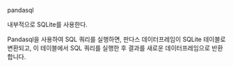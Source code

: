 pandasql 

내부적으로 SQLite를 사용한다. 

Pandasql을 사용하여 SQL 쿼리를 실행하면, 판다스 데이터프레임이 SQLite 테이블로 변환되고, 이 테이블에서 SQL 쿼리를 실행한 후 결과를 새로운 데이터프레임으로 반환합니다.